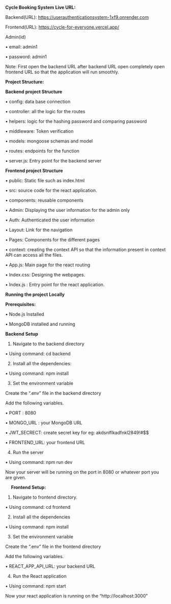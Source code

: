 **Cycle Booking System**
**Live URL:**

Backend(URL): https://userauthenticationsystem-1xf9.onrender.com

Frontend(URL): https://cycle-for-everyone.vercel.app/

Admin(id)

•	email: admin1

•	password: admin1

Note: First open the backend URL after backend URL open completely open frontend URL so that the application will run smoothly.


**Project Structure:** 

**Backend project Structure**

•	config: data base connection

•	controller: all the logic for the routes

•	helpers: logic for the hashing password and comparing password

•	middleware: Token verification

•	models: mongoose schemas and model

•	routes: endpoints for the function

•	server.js: Entry point for the backend server


**Frontend project Structure**

•	public: Static file such as index.html

•	src: source code for the react application.

•	components: reusable components 

•	Admin: Displaying the user information for the admin only

•	Auth:  Authenticated the user information

•	Layout: Link for the navigation

•	Pages: Components for the different pages

•	context: creating the context API so that the information present in context API can access all the files.

•	App.js: Main page for the react routing 

•	Index.css: Designing the webpages.

•	Index.js : Entry point for the react application.


**Running the project Locally**

**Prerequisites:**

•	Node.js Installed

•	MongoDB installed and running


**Backend Setup**
1. Navigate to the backend directory
   
•	Using command: cd backend

2.  Install all the dependencies:
   
•	Using command: npm install

3. Set the environment variable
   
Create the “.env” file in the backend directory

Add the following variables.

•	PORT : 8080

•	MONGO_URL : your MongoDB URL

•	JWT_SECRECT: create secret key for eg: akdsnlflkadfnkl2849!#$$

•	FRONTEND_URL: your frontend URL

4. Run the server
   
•	Using command: npm run dev

Now your server will be running on the port in 8080 or whatever port you are given.

 
**Frontend Setup:**

1. Navigate to frontend directory.
   
•	Using command: cd frontend

2. Install all the dependencies
   
•	Using command: npm install

3. Set the environment variable
   
Create the “.env” file in the frontend directory

Add the following variables.

•	REACT_APP_API_URL: your backend URL

4. Run the React application
   
•	Using command: npm start

Now your react application is running on the “http://localhost:3000”
